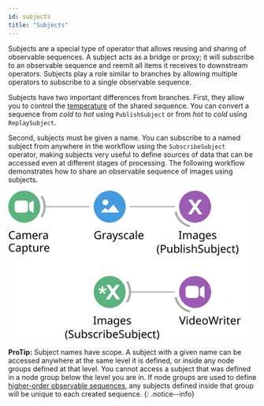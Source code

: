 ```yaml
---
id: subjects
title: "Subjects"
---
```


Subjects are a special type of operator that allows reusing and sharing of observable sequences. A subject acts as a bridge or proxy; it will subscribe to an observable sequence and reemit all items it receives to downstream operators. Subjects play a role similar to branches by allowing multiple operators to subscribe to a single observable sequence.

Subjects have two important differences from branches. First, they allow you to control the [temperature](/docs/concepts/observables/#temperature) of the shared sequence. You can convert a sequence from *cold* to *hot* using `PublishSubject` or from *hot* to *cold* using `ReplaySubject`.

Second, subjects must be given a name. You can subscribe to a named subject from anywhere in the workflow using the `SubscribeSubject` operator, making subjects very useful to define sources of data that can be accessed even at different stages of processing. The following workflow demonstrates how to share an observable sequence of images using subjects.

![Example of using subjects to share observable sequences](../images/subjects.svg)

**ProTip:** Subject names have scope. A subject with a given name can be accessed anywhere at the same level it is defined, or inside any node groups defined at that level. You cannot access a subject that was defined in a node group below the level you are in. If node groups are used to define [higher-order observable sequences](/docs/concepts/higher_order/), any subjects defined inside that group will be unique to each created sequence.
{: .notice--info}